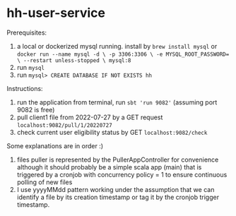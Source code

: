 # hh-user-service

Prerequisites:
1) a local or dockerized mysql running. install by `brew install mysql` or `docker run --name mysql -d \
   -p 3306:3306 \
   -e MYSQL_ROOT_PASSWORD= \
   --restart unless-stopped \
   mysql:8`
2) run `mysql`
3) run `mysql> CREATE DATABASE IF NOT EXISTS hh`

Instructions:
1) run the application from terminal, run `sbt 'run 9082'` (assuming port 9082 is free)
2) pull client1 file from 2022-07-27 by a GET request `localhost:9082/pull/1/20220727`
3) check current user eligibility status by GET `localhost:9082/check`

Some explanations are in order :)
1) files puller is represented by the PullerAppController for convenience although it should probably be a simple scala
   app (main) that is triggered by a cronjob with concurrency policy = 1 to ensure continuous polling of new files
2) I use yyyyMMdd pattern working under the assumption that we can identify a file by its creation timestamp 
   or tag it by the cronjob trigger timestamp.
   